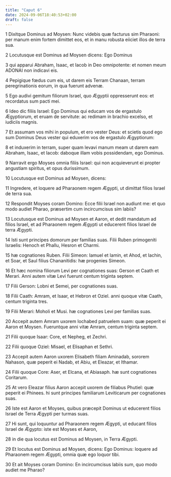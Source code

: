 ```yaml
---
title: "Caput 6"
date: 2024-09-06T18:40:53+02:00
draft: false
---
```




1 Dixitque Dominus ad Moysen: Nunc videbis quæ facturus sim Pharaoni: per manum enim fortem dimittet eos, et in manu robusta eiiciet illos de terra sua.

2 Locutusque est Dominus ad Moysen dicens: Ego Dominus

3 qui apparui Abraham, Isaac, et Iacob in Deo omnipotente: et nomen meum ADONAI non indicavi eis.

4 Pepigique fœdus cum eis, ut darem eis Terram Chanaan, terram peregrinationis eorum, in qua fuerunt advenæ.

5 Ego audivi gemitum filiorum Israel, quo Ægyptii oppresserunt eos: et recordatus sum pacti mei.

6 Ideo dic filiis Israel: Ego Dominus qui educam vos de ergastulo Ægyptiorum, et eruam de servitute: ac redimam in brachio excelso, et iudiciis magnis.

7 Et assumam vos mihi in populum, et ero vester Deus: et scietis quod ego sum Dominus Deus vester qui eduxerim vos de ergastulo Ægyptiorum:

8 et induxerim in terram, super quam levavi manum meam ut darem eam Abraham, Isaac, et Iacob: daboque illam vobis possidendam, ego Dominus.

9 Narravit ergo Moyses omnia filiis Israel: qui non acquieverunt ei propter angustiam spiritus, et opus durissimum.

10 Locutusque est Dominus ad Moysen, dicens:

11 Ingredere, et loquere ad Pharaonem regem Ægypti, ut dimittat filios Israel de terra sua.

12 Respondit Moyses coram Domino: Ecce filii Israel non audiunt me: et quo modo audiet Pharao, præsertim cum incircumcisus sim labiis?

13 Locutusque est Dominus ad Moysen et Aaron, et dedit mandatum ad filios Israel, et ad Pharaonem regem Ægypti ut educerent filios Israel de terra Ægypti.

14 Isti sunt principes domorum per familias suas. Filii Ruben primogeniti Israelis: Henoch et Phallu, Hesron et Charmi.

15 hæ cognationes Ruben. Filii Simeon: Iamuel et Iamin, et Ahod, et Iachin, et Soar, et Saul filius Chananitidis: hæ progenies Simeon.

16 Et hæc nomina filiorum Levi per cognationes suas: Gerson et Caath et Merari. Anni autem vitæ Levi fuerunt centum triginta septem.

17 Filii Gerson: Lobni et Semei, per cognationes suas.

18 Filii Caath: Amram, et Isaar, et Hebron et Oziel. anni quoque vitæ Caath, centum triginta tres.

19 Filii Merari: Moholi et Musi. hæ cognationes Levi per familias suas.

20 Accepit autem Amram uxorem Iochabed patruelem suam: quæ peperit ei Aaron et Moysen. Fueruntque anni vitæ Amram, centum triginta septem.

21 Filii quoque Isaar: Core, et Nepheg, et Zechri.

22 Filii quoque Oziel: Misael, et Elisaphan et Sethri.

23 Accepit autem Aaron uxorem Elisabeth filiam Aminadab, sororem Nahason, quæ peperit ei Nadab, et Abiu, et Eleazar, et Ithamar.

24 Filii quoque Core: Aser, et Elcana, et Abiasaph. hæ sunt cognationes Coritarum.

25 At vero Eleazar filius Aaron accepit uxorem de filiabus Phutiel: quæ peperit ei Phinees. hi sunt principes familiarum Leviticarum per cognationes suas.

26 Iste est Aaron et Moyses, quibus præcepit Dominus ut educerent filios Israel de Terra Ægypti per turmas suas.

27 Hi sunt, qui loquuntur ad Pharaonem regem Ægypti, ut educant filios Israel de Ægypto: iste est Moyses et Aaron,

28 in die qua locutus est Dominus ad Moysen, in Terra Ægypti.

29 Et locutus est Dominus ad Moysen, dicens: Ego Dominus: loquere ad Pharaonem regem Ægypti, omnia quæ ego loquor tibi.

30 Et ait Moyses coram Domino: En incircumcisus labiis sum, quo modo audiet me Pharao?


